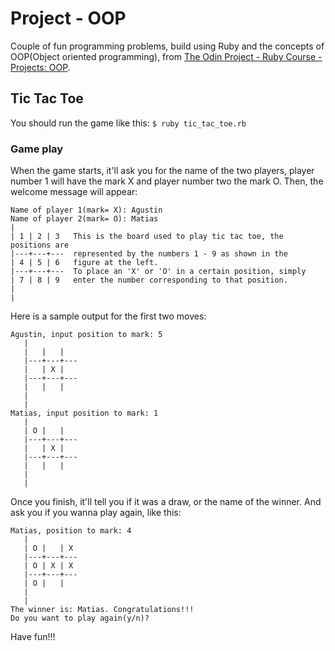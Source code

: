 #  Project - OOP

Couple of fun programming problems, build using Ruby and the concepts of OOP(Object oriented programming), from [The Odin Project - Ruby Course - Projects: OOP](http://www.theodinproject.com/ruby-programming/oop).

## Tic Tac Toe

You should run the game like this: `$ ruby tic_tac_toe.rb `

### Game play

When the game starts, it'll ask you for the name of the two players, player number 1 will have the mark X and player number two the mark O.
Then, the welcome message will appear: 
```
Name of player 1(mark= X): Agustin
Name of player 2(mark= O): Matias
|
| 1 | 2 | 3   This is the board used to play tic tac toe, the positions are
|---+---+---  represented by the numbers 1 - 9 as shown in the
| 4 | 5 | 6   figure at the left.
|---+---+---  To place an 'X' or 'O' in a certain position, simply
| 7 | 8 | 9   enter the number corresponding to that position.
|
|
```

Here is a sample output for the first two moves:
```
Agustin, input position to mark: 5
   |
   |   |   |
   |---+---+---
   |   | X |
   |---+---+---
   |   |   |
   |
   |
Matias, input position to mark: 1
   |
   | O |   |
   |---+---+---
   |   | X |
   |---+---+---
   |   |   |
   |
   |
```

Once you finish, it'll tell you if it was a draw, or the name of the winner. And ask you if you wanna play again, like this:
```
Matias, position to mark: 4
   |
   | O |   | X
   |---+---+---
   | O | X | X
   |---+---+---
   | O |   |
   |
   |
The winner is: Matias. Congratulations!!!
Do you want to play again(y/n)?
```

Have fun!!!
